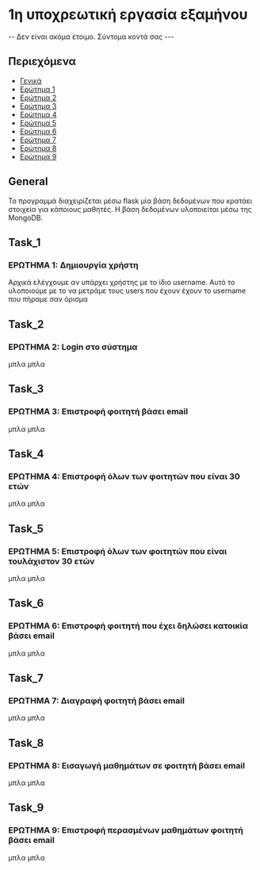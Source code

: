 # 1η υποχρεωτική εργασία εξαμήνου

-- Δεν είναι ακόμα έτοιμο. Σύντομα κοντά σας ---

## Περιεχόμενα 
* [Γενικά](#General)
* [Ερώτημα 1](#Task_1) 
* [Ερώτημα 2](#Task_2)
* [Ερώτημα 3](#Task_3)
* [Ερώτημα 4](#Task_4)
* [Ερώτημα 5](#Task_5)
* [Ερώτημα 6](#Task_6)
* [Ερώτημα 7](#Task_7)
* [Ερώτημα 8](#Task_8)
* [Ερώτημα 9](#Task_9)

## General
Το προγραμμά διαχειρίζεται μέσω flask μία βάση δεδομένων που κρατάει στοιχεία για κάποιους μαθητές. Η βάση δεδομένων υλοποιείται μέσω της MongoDB.

## Task_1
### ΕΡΩΤΗΜΑ 1: Δημιουργία χρήστη
Αρχικά ελέγχουμε αν υπάρχει χρήστης με το ίδιο username. Αυτό το υλοποιούμε με το να μετράμε τους users που έχουν έχουν το username που πήραμε σαν όρισμα

## Task_2
### ΕΡΩΤΗΜΑ 2: Login στο σύστημα
μπλα μπλα

## Task_3
### ΕΡΩΤΗΜΑ 3: Επιστροφή φοιτητή βάσει email
μπλα μπλα

## Task_4
### ΕΡΩΤΗΜΑ 4: Επιστροφή όλων των φοιτητών που είναι 30 ετών
μπλα μπλα

## Task_5
### ΕΡΩΤΗΜΑ 5: Επιστροφή όλων των φοιτητών που είναι τουλάχιστον 30 ετών
μπλα μπλα

## Task_6
### ΕΡΩΤΗΜΑ 6: Επιστροφή φοιτητή που έχει δηλώσει κατοικία βάσει email
μπλα μπλα

## Task_7
### ΕΡΩΤΗΜΑ 7: Διαγραφή φοιτητή βάσει email
μπλα μπλα

## Task_8
### ΕΡΩΤΗΜΑ 8: Εισαγωγή μαθημάτων σε φοιτητή βάσει email
μπλα μπλα

## Task_9
### ΕΡΩΤΗΜΑ 9: Επιστροφή περασμένων μαθημάτων φοιτητή βάσει email
μπλα μπλα
